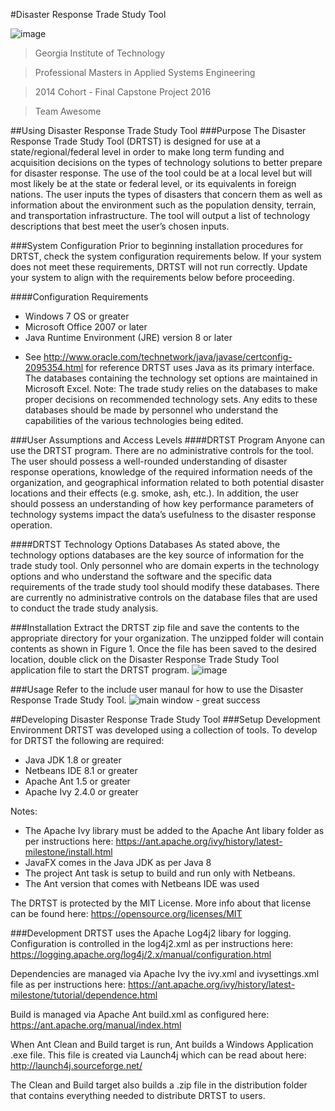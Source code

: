 #Disaster Response Trade Study Tool

![image](https://cloud.githubusercontent.com/assets/7001697/17087682/40ff6560-51de-11e6-8767-380ae07b123b.jpg)

> Georgia Institute of Technology

> Professional Masters in Applied Systems Engineering

> 2014 Cohort - Final Capstone Project 2016

> Team Awesome

##Using Disaster Response Trade Study Tool
###Purpose
The Disaster Response Trade Study Tool (DRTST) is designed for use at a state/regional/federal level in order to make long term funding and acquisition decisions on the types of technology solutions to better prepare for disaster response. The use of the tool could be at a local level but will most likely be at the state or federal level, or its equivalents in foreign nations. The user inputs the types of disasters that concern them as well as information about the environment such as the population density, terrain, and transportation infrastructure. The tool will output a list of technology descriptions that best meet the user’s chosen inputs.

###System Configuration
Prior to beginning installation procedures for DRTST, check the system configuration requirements below.  If your system does not meet these requirements, DRTST will not run correctly.  Update your system to align with the requirements below before proceeding. 

####Configuration Requirements
- Windows 7 OS or greater
- Microsoft Office 2007 or later
- Java Runtime Environment (JRE) version 8 or later
 * See http://www.oracle.com/technetwork/java/javase/certconfig-2095354.html for reference 
 DRTST uses Java as its primary interface. The databases containing the technology set options are maintained in Microsoft Excel. Note: The trade study relies on the databases to make proper decisions on recommended technology sets. Any edits to these databases should be made by personnel who understand the capabilities of the various technologies being edited. 

###User Assumptions and Access Levels
####DRTST Program
Anyone can use the DRTST program. There are no administrative controls for the tool. The user should possess a well-rounded understanding of disaster response operations, knowledge of the required information needs of the organization, and geographical information related to both potential disaster locations and their effects (e.g. smoke, ash, etc.). In addition, the user should possess an understanding of how key performance parameters of technology systems impact the data’s usefulness to the disaster response operation.

####DRTST Technology Options Databases
As stated above, the technology options databases are the key source of information for the trade study tool. Only personnel who are domain experts in the technology options and who understand the software and the specific data requirements of the trade study tool should modify these databases. There are currently no administrative controls on the database files that are used to conduct the trade study analysis.

###Installation
Extract the DRTST zip file and save the contents to the appropriate directory for your organization. The unzipped folder will contain contents as shown in Figure 1. Once the file has been saved to the desired location, double click on the Disaster Response Trade Study Tool application file to start the DRTST program.
![image](https://cloud.githubusercontent.com/assets/7001697/17087752/436a1cf4-51df-11e6-8852-2b3b45b74e34.png)

###Usage
Refer to the include user manaul for how to use the Disaster Response Trade Study Tool.
![main window - great success](https://cloud.githubusercontent.com/assets/7001697/17087920/95db3296-51e1-11e6-97bc-93b23bd19715.png)

##Developing Disaster Response Trade Study Tool
###Setup Development Environment
DRTST was developed using a collection of tools. To develop for DRTST the following are required:
- Java JDK 1.8 or greater
- Netbeans IDE 8.1 or greater
- Apache Ant 1.5 or greater
- Apache Ivy 2.4.0 or greater

Notes:
- The Apache Ivy library must be added to the Apache Ant libary folder as per instructions here: https://ant.apache.org/ivy/history/latest-milestone/install.html
- JavaFX comes in the Java JDK as per Java 8
- The project Ant task is setup to build and run only with Netbeans.
- The Ant version that comes with Netbeans IDE was used

The DRTST is protected by the MIT License. More info about that license can be found here: https://opensource.org/licenses/MIT

###Development
DRTST uses the Apache Log4j2 libary for logging. Configuration is controlled in the log4j2.xml as per instructions here: https://logging.apache.org/log4j/2.x/manual/configuration.html

Dependencies are managed via Apache Ivy the ivy.xml and ivysettings.xml file as per instructions here: https://ant.apache.org/ivy/history/latest-milestone/tutorial/dependence.html

Build is managed via Apache Ant build.xml as configured here: https://ant.apache.org/manual/index.html

When Ant Clean and Build target is run, Ant builds a Windows Application .exe file. This file is created via Launch4j which can be read about here: http://launch4j.sourceforge.net/

The Clean and Build target also builds a .zip file in the distribution folder that contains everything needed to distribute DRTST to users. 




